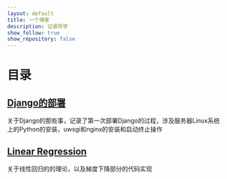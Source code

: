```yaml
---
layout: default
title: 一个博客
description: 记录所学
show_follow: true
show_repository: false
---
```


# 目录

## [Django的部署](/pages/django.html)
关于Django的那些事，记录了第一次部署Django的过程，涉及服务器Linux系统上的Python的安装，uwsgi和nginx的安装和启动终止操作

## [Linear Regression](/pages/linear_regression.html)
关于线性回归的的理论，以及梯度下降部分的代码实现